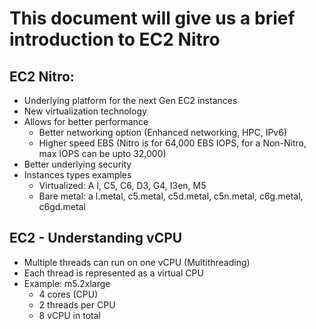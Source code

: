 # This document will give us a brief introduction to EC2 Nitro

## EC2 Nitro:
- Underlying platform for the next Gen EC2 instances
- New virtualization technology
- Allows for better performance
  - Better networking option (Enhanced networking, HPC, IPv6)
  - Higher speed EBS (Nitro is for 64,000 EBS IOPS, for a Non-Nitro, max IOPS can be upto 32,000)
- Better underlying security
- Instances types examples
  - Virtualized: A l, C5, C6, D3, G4, I3en, M5
  - Bare metal: a l.metal, c5.metal, c5d.metal, c5n.metal, c6g.metal, c6gd.metal

## EC2 - Understanding vCPU
  - Multiple threads can run on one vCPU (Multithreading)
  - Each thread is represented as a virtual CPU
  - Example: m5.2xlarge
    - 4 cores (CPU)
    - 2 threads per CPU
    - 8 vCPU in total 
